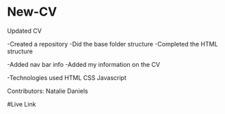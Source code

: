 # New-CV
Updated CV

-Created a repository
-Did the base folder structure
-Completed the HTML structure

-Added nav bar info
-Added my information on the CV


-Technologies used
HTML 
CSS
Javascript

Contributors:
Natalie Daniels

#Live Link 

